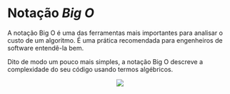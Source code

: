 # Notação _Big O_

A notação Big O é uma das ferramentas mais importantes para analisar o custo de um algoritmo. É uma prática recomendada para engenheiros de software entendê-la bem.

Dito de modo um pouco mais simples, a notação Big O descreve a complexidade do seu código usando termos algébricos.

<center><img src="https://user-content.gitlab-static.net/877793a68158701e70cf47b6761414bcafe93d4b/68747470733a2f2f6d69726f2e6d656469756d2e636f6d2f6d61782f313230302f312a355a4c636933537552307a4d5f516c5a4f41447638512e6a706567"></center>